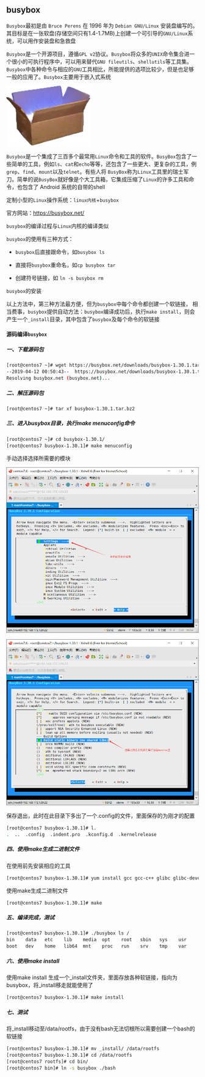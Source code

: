 ## busybox

`Busybox`最初是由 `Bruce Perens` 在 1996 年为 `Debian GNU/Linux` 安装盘编写的。其目标是在一张软盘(存储空间只有1.4-1.7MB)上创建一个可引导的`GNU/Linux`系统，可以用作安装盘和急救盘

`Busybox`是一个开源项目，遵循`GPL v2`协议。`Busybox`将众多的`UNIX`命令集合进一个很小的可执行程序中，可以用来替代`GNU fileutils`、`shellutils`等工具集。`Busybox`中各种命令与相应的`GNU`工具相比，所能提供的选项比较少，但是也足够一般的应用了。`Busybox`主要用于嵌入式系统

 ![img](./wps1.jpg)

`Busybox`是一个集成了三百多个最常用`Linux`命令和工具的软件。`BusyBox`包含了一些简单的工具，例如`ls`、`cat`和`echo`等等，还包含了一些更大、更复杂的工具，例`grep`、`find`、`mount`以及`telnet`。有些人将 `BusyBox`称为`Linux`工具里的瑞士军刀。简单的说`BusyBox`就好像是个大工具箱，它集成压缩了`Linux`的许多工具和命令，也包含了 Android 系统的自带的shell

定制小型的`Linux`操作系统：`linux内核`+`busybox`

官方网站：https://busybox.net/

`busybox`的编译过程与`Linux`内核的编译类似

`busybox`的使用有三种方式：

* `busybox`后直接跟命令，如`busybox ls`

* 直接将`busybox`重命名，如`cp busybox tar`

* 创建符号链接，如 `ln -s busybox rm`

`busybox`的安装

以上方法中，第三种方法最方便，但为`busybox`中每个命令都创建一个软链接， 相当费事，`busybox`提供自动方法：`busybox`编译成功后，执行`make install`，则会产生一个`_install`目录，其中包含了`busybox`及每个命令的软链接



#### 源码编译`busybox`

##### 一、下载源码包

```bash
[root@centos7 ~]# wget https://busybox.net/downloads/busybox-1.30.1.tar.bz2
--2019-04-12 00:50:43--  https://busybox.net/downloads/busybox-1.30.1.tar.bz2
Resolving busybox.net (busybox.net)...
```
##### 二、解压源码包

```bash
[root@centos7 ~]# tar xf busybox-1.30.1.tar.bz2 
```
##### 三、进入busybox目录，执行make menuconfig命令

```bash
[root@centos7 ~]# cd busybox-1.30.1/
[root@centos7 busybox-1.30.1]# make menuconfig
```
手动选择选择所需要的模块

![1.png](1.png)

![2.png](2.png)

保存退出，此时在此目录下多出了一个.config的文件，里面保存的为刚才的配置

```bash
[root@centos7 busybox-1.30.1]# l.
.  ..  .config  .indent.pro  .kconfig.d  .kernelrelease
```
##### 四、使用make生成二进制文件

在使用前先安装相应的工具

```bash
[root@centos7 busybox-1.30.1]# yum install gcc gcc-c++ glibc glibc-devel pcre pcre-devel openssl openssl-devel systemd-devel zlib-devel libmcrypt-devel glibc-static ncurses-devel -y
```
使用make生成二进制文件
```bash
[root@centos7 busybox-1.30.1]# make
```
##### 五、编译完成，测试

```bash
[root@centos7 busybox-1.30.1]# ./busybox ls /
bin    data   etc    lib    media  opt    root   sbin   sys    usr
boot   dev    home   lib64  mnt    proc   run    srv    tmp    var
```
##### 六、使用make install

使用make install 生成一个_install文件夹，里面存放各种软链接，指向为busybox，将_install移走就能使用了

```bash
[root@centos7 busybox-1.30.1]# make install
```
##### 七、测试

将_install移动至/data/rootfs，由于没有bash无法切根所以需要创建一个bash的软链接

```bash
[root@centos7 busybox-1.30.1]# mv _install/ /data/rootfs
[root@centos7 busybox-1.30.1]# cd /data/rootfs
[root@centos7 rootfs]# cd bin/
[root@centos7 bin]# ln -s busybox ./bash
```
